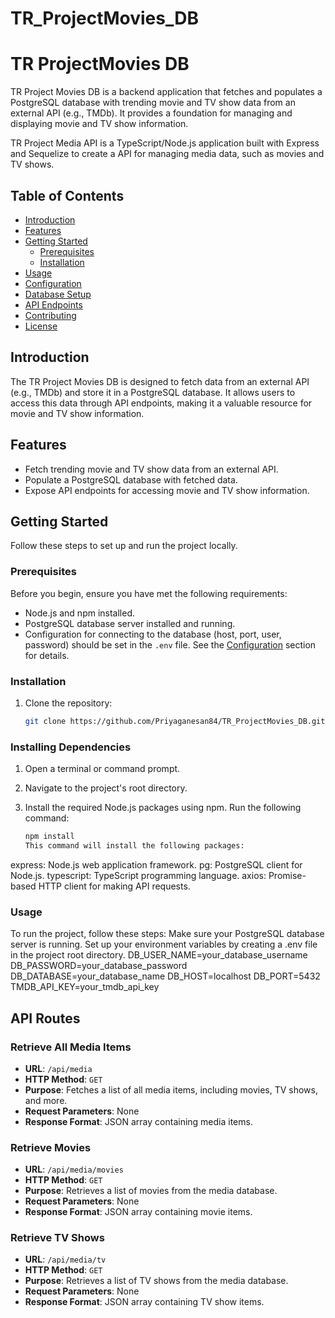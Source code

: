 # TR_ProjectMovies_DB

# TR ProjectMovies DB

TR Project Movies DB is a backend application that fetches and populates a PostgreSQL database with trending movie and TV show data from an external API (e.g., TMDb). It provides a foundation for managing and displaying movie and TV show information.

TR Project Media API is a TypeScript/Node.js application built with Express and Sequelize to create a API for managing media data, such as movies and TV shows.


## Table of Contents

- [Introduction](#introduction)
- [Features](#features)
- [Getting Started](#getting-started)
  - [Prerequisites](#prerequisites)
  - [Installation](#installation)
- [Usage](#usage)
- [Configuration](#configuration)
- [Database Setup](#database-setup)
- [API Endpoints](#api-endpoints)
- [Contributing](#contributing)
- [License](#license)

## Introduction

The TR Project Movies DB is designed to fetch data from an external API (e.g., TMDb) and store it in a PostgreSQL database. It allows users to access this data through API endpoints, making it a valuable resource for movie and TV show information.

## Features

- Fetch trending movie and TV show data from an external API.
- Populate a PostgreSQL database with fetched data.
- Expose API endpoints for accessing movie and TV show information.

## Getting Started

Follow these steps to set up and run the project locally.

### Prerequisites

Before you begin, ensure you have met the following requirements:

- Node.js and npm installed.
- PostgreSQL database server installed and running.
- Configuration for connecting to the database (host, port, user, password) should be set in the `.env` file. See the [Configuration](#configuration) section for details.


### Installation

1. Clone the repository:

   ```bash
   git clone https://github.com/Priyaganesan84/TR_ProjectMovies_DB.git


### Installing Dependencies

1. Open a terminal or command prompt.

2. Navigate to the project's root directory.
3. Install the required Node.js packages using npm. Run the following command:
   ```bash
   npm install
   This command will install the following packages:
express: Node.js web application framework.
pg: PostgreSQL client for Node.js.
typescript: TypeScript programming language.
axios: Promise-based HTTP client for making API requests.
### Usage
To run the project, follow these steps:
Make sure your PostgreSQL database server is running.
Set up your environment variables by creating a .env file in the project root directory. 
DB_USER_NAME=your_database_username
DB_PASSWORD=your_database_password
DB_DATABASE=your_database_name
DB_HOST=localhost
DB_PORT=5432
TMDB_API_KEY=your_tmdb_api_key
## API Routes
### Retrieve All Media Items
- **URL**: `/api/media`
- **HTTP Method**: `GET`
- **Purpose**: Fetches a list of all media items, including movies, TV shows, and more.
- **Request Parameters**: None
- **Response Format**: JSON array containing media items.
### Retrieve Movies
- **URL**: `/api/media/movies`
- **HTTP Method**: `GET`
- **Purpose**: Retrieves a list of movies from the media database.
- **Request Parameters**: None
- **Response Format**: JSON array containing movie items.
### Retrieve TV Shows
- **URL**: `/api/media/tv`
- **HTTP Method**: `GET`
- **Purpose**: Retrieves a list of TV shows from the media database.
- **Request Parameters**: None
- **Response Format**: JSON array containing TV show items.
